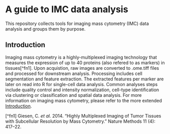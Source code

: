# A guide to IMC data analysis

This repository collects tools for imaging mass cytometry (IMC) data analysis and groups them by purpose.

## Introduction

Imaging mass cytometry is a highly-multiplexed imaging technology that measures the expression of up to 40 proteins (also refered to as markers) in tissues[^fn1].
Upon acquistion, raw images are converted to .ome.tiff files and processed for downstream analysis.
Processing includes cell segmentation and feature extraction.
The extracted features per marker are later on read into R for single-cell data analysis.
Common analyses steps include quality control and intensity normalization, cell-type identification via clustering or classification and spatial data analysis.
For more information on imaging mass cytometry, please refer to the more extended [Introduction](https://bodenmillergroup.github.io/IMCWorkflow/intro/).



[^fn1] Giesen, C. _et al._ 2014. “Highly Multiplexed Imaging of Tumor Tissues with Subcellular Resolution by Mass Cytometry.” Nature Methods 11 (4): 417–22.